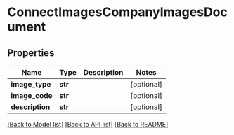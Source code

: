 # ConnectImagesCompanyImagesDocument

## Properties
Name | Type | Description | Notes
------------ | ------------- | ------------- | -------------
**image_type** | **str** |  | [optional] 
**image_code** | **str** |  | [optional] 
**description** | **str** |  | [optional] 

[[Back to Model list]](../README.md#documentation-for-models) [[Back to API list]](../README.md#documentation-for-api-endpoints) [[Back to README]](../README.md)

